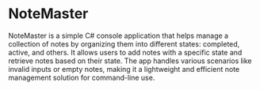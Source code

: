 # NoteMaster
NoteMaster is a simple C# console application that helps manage a collection of notes by organizing them into different states: completed, active, and others. It allows users to add notes with a specific state and retrieve notes based on their state. The app handles various scenarios like invalid inputs or empty notes, making it a lightweight and efficient note management solution for command-line use.

